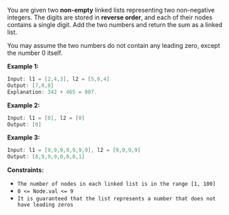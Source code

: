 You are given two **non-empty** linked lists representing two non-negative integers. The digits are stored in **reverse order**, and each of their nodes contains a single digit. Add the two numbers and return the sum as a linked list.

You may assume the two numbers do not contain any leading zero, except the number 0 itself.
 
 **Example 1:**
 
```java
Input: l1 = [2,4,3], l2 = [5,6,4]
Output: [7,0,8]
Explanation: 342 + 465 = 807.
```
 
 **Example 2:**
 
```java
Input: l1 = [0], l2 = [0]
Output: [0]
```

 **Example 3:**
 
```java
Input: l1 = [9,9,9,9,9,9,9], l2 = [9,9,9,9]
Output: [8,9,9,9,0,0,0,1]
```

**Constraints:**

- `The number of nodes in each linked list is in the range [1, 100]`
- `0 <= Node.val <= 9`
- `It is guaranteed that the list represents a number that does not have leading zeros`
